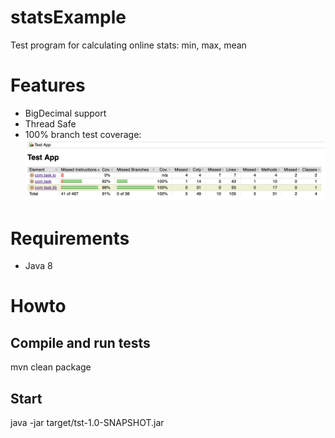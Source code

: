 # statsExample
Test program for calculating online stats: min, max, mean




# Features
* BigDecimal support
* Thread Safe
*  100% branch test coverage: 
 ![alt text](https://raw.githubusercontent.com/u35tpus/statsExample/master/screenshots/coverage.png)

# Requirements
* Java 8
 
# Howto
## Compile and run tests
  mvn clean package
  
## Start
  java -jar target/tst-1.0-SNAPSHOT.jar